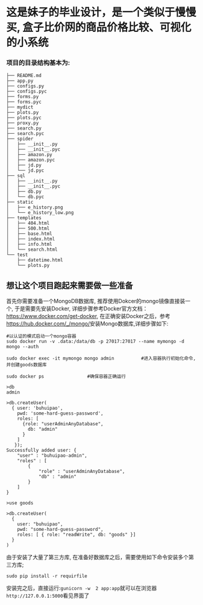 # 这是妹子的毕业设计，是一个类似于慢慢买, 盒子比价网的商品价格比较、可视化的小系统

### 项目的目录结构基本为:
```
├── README.md
├── app.py
├── configs.py
├── configs.pyc
├── forms.py
├── forms.pyc
├── mydict
├── plots.py
├── plots.pyc
├── proxy.py
├── search.py
├── search.pyc
├── spider
│   ├── __init__.py
│   ├── __init__.pyc
│   ├── amazon.py
│   ├── amazon.pyc
│   ├── jd.py
│   └── jd.pyc
├── sql
│   ├── __init__.py
│   ├── __init__.pyc
│   ├── db.py
│   └── db.pyc
├── static
│   ├── e_history.png
│   └── e_history_low.png
├── templates
│   ├── 404.html
│   ├── 500.html
│   ├── base.html
│   ├── index.html
│   ├── info.html
│   └── search.html
└── test
    ├── datetime.html
    └── plots.py
```

## 想让这个项目跑起来需要做一些准备
  首先你需要准备一个MongoDB数据库, 推荐使用Dokcer的mongo镜像直接装一个,
  于是需要先安装Docker, 详细步骤参考Docker官方文档：<https://www.docker.com/get-docker>,
  在正确安装Docker之后，参考<https://hub.docker.com/_/mongo/>安装Mongo数据库,详细步骤如下:
```
#以认证的模式启动一个mongo容器
sudo docker run -v .data:/data/db -p 27017:27017 --name mymongo -d mongo --auth    

sudo docker exec -it mymongo mongo admin          #进入容器执行初始化命令, 并创建goods数据库

sudo docker ps                #确保容器正确运行

>db
admin

>db.createUser(
  { user: 'buhuipao',
    pwd: 'some-hard-guess-password',
    roles: [
      {role: "userAdminAnyDatabase",
        db: "admin"
      }
    ]
   });
Successfully added user: {
    "user" : "buhuipao-admin",
    "roles" : [
        {
            "role" : "userAdminAnyDatabase",
            "db" : "admin"
        }
    ]
}

>use goods

>db.createUser(
  {
    user: "buhuipao",
    pwd: "some-hard-guess-password",
    roles: [ { role: "readWrite", db: "goods" }]
  }
)
```
  由于安装了大量了第三方库,  在准备好数据库之后，需要使用如下命令安装多个第三方库;
```
sudo pip install -r requirfile
  ```
  安装完之后，直接运行:` gunicorn -w  2 app:app `就可以在浏览器`http://127.0.0.1:5000`看见界面了
